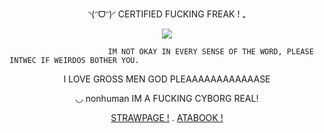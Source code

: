 <p align="center">◝(ᵔᗜᵔ)◜ CERTIFIED FUCKING FREAK ! ₊

<p align="center">
  <img src="https://github.com/user-attachments/assets/bedbf3e3-63b8-42d1-b678-5b25be9c7d67" />
</p>


                          IM NOT OKAY IN EVERY SENSE OF THE WORD, PLEASE INTWEC IF WEIRDOS BOTHER YOU.    
                                
<p align="center"> I LOVE GROSS MEN GOD PLEAAAAAAAAAAAASE 





<p align="center"> ◡  nonhuman IM A FUCKING CYBORG REAL!

<p align="center">
<a href="https://totallynormalstrawpage.straw.page" rel="nofollow">STRAWPAGE !</a>  .
<a href="https://dexter.atabook.org/" rel="nofollow">ATABOOK !</a>  
</p>


